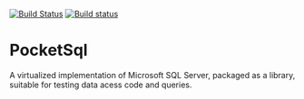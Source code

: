 [![Build Status](https://travis-ci.org/rkoeninger/PocketSql.svg?branch=master)](https://travis-ci.org/rkoeninger/PocketSql)
[![Build status](https://ci.appveyor.com/api/projects/status/hllf7jksjg70iq28/branch/master?svg=true)](https://ci.appveyor.com/project/rkoeninger/pocketsql/branch/master)

# PocketSql

A virtualized implementation of Microsoft SQL Server, packaged as a library, suitable for testing data acess code and queries.
